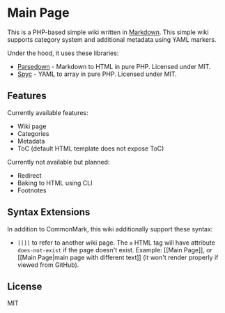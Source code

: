 Main Page
=====

This is a PHP-based simple wiki written in [Markdown](https://daringfireball.net/projects/markdown/). This
simple wiki supports category system and additional metadata using YAML markers.

Under the hood, it uses these libraries:
* [Parsedown](https://github.com/erusev/parsedown) - Markdown to HTML in pure PHP. Licensed under MIT.
* [Spyc](https://github.com/mustangostang/spyc) - YAML to array in pure PHP. Licensed under MIT.

Features
-----

Currently available features:
* Wiki page
* Categories
* Metadata
* ToC (default HTML template does not expose ToC)

Currently not available but planned:
* Redirect
* Baking to HTML using CLI
* Footnotes

Syntax Extensions
-----

In addition to CommonMark, this wiki additionally support these syntax:
* `[[]]` to refer to another wiki page. The `a` HTML tag will have attribute `does-not-exist` if the page doesn't
  exist. Example: [[Main Page]], or [[Main Page|main page with different text]] (it won't render properly if viewed
  from GitHub).

License
-----

MIT
